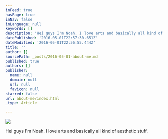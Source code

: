 ```yaml
---
inFeed: true
hasPage: true
inNav: false
inLanguage: null
keywords: []
description: "Hei guys I'm Noah. I love arts and basically all kind of aesthetic stuff. "
datePublished: '2016-05-01T22:57:30.651Z'
dateModified: '2016-05-01T22:56:55.444Z'
title: ''
author: []
sourcePath: _posts/2016-05-01-about-me.md
published: true
authors: []
publisher:
  name: null
  domain: null
  url: null
  favicon: null
starred: false
url: about-me/index.html
_type: Article

---
```

![](https://the-grid-user-content.s3-us-west-2.amazonaws.com/1dc65345-05be-494f-9638-307272e0ed04.jpg)

Hei guys I'm Noah. I love arts and basically all kind of aesthetic stuff.